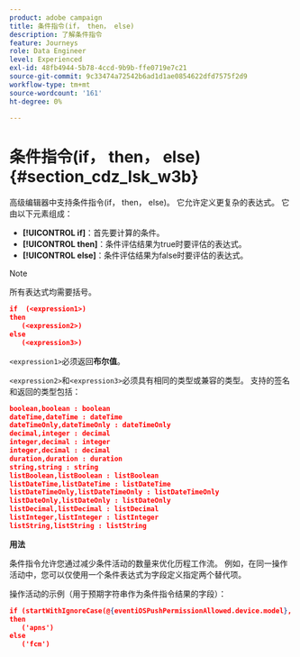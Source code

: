 ```yaml
---
product: adobe campaign
title: 条件指令(if， then， else)
description: 了解条件指令
feature: Journeys
role: Data Engineer
level: Experienced
exl-id: 48fb4944-5b78-4ccd-9b9b-ffe0719e7c21
source-git-commit: 9c33474a72542b6ad1d1ae0854622dfd7575f2d9
workflow-type: tm+mt
source-wordcount: '161'
ht-degree: 0%

---
```


# 条件指令(if， then， else) {#section_cdz_lsk_w3b}

高级编辑器中支持条件指令(if， then， else)。 它允许定义更复杂的表达式。 它由以下元素组成：

* **[!UICONTROL if]**：首先要计算的条件。
* **[!UICONTROL then]**：条件评估结果为true时要评估的表达式。
* **[!UICONTROL else]**：条件评估结果为false时要评估的表达式。

>[!NOTE]
>
>所有表达式均需要括号。

```json
if  (<expression1>)
then
   (<expression2>)
else
   (<expression3>)
```

`<expression1>`必须返回&#x200B;**布尔值**。

`<expression2>`和`<expression3>`必须具有相同的类型或兼容的类型。 支持的签名和返回的类型包括：

```json
boolean,boolean : boolean
dateTime,dateTime : dateTime
dateTimeOnly,dateTimeOnly : dateTimeOnly
decimal,integer : decimal
integer,decimal : integer
integer,decimal : decimal
duration,duration : duration
string,string : string
listBoolean,listBoolean : listBoolean
listDateTime,listDateTime : listDateTime
listDateTimeOnly,listDateTimeOnly : listDateTimeOnly
listDateOnly,listDateOnly : listDateOnly
listDecimal,listDecimal : listDecimal
listInteger,listInteger : listInteger
listString,listString : listString
```

**用法**

条件指令允许您通过减少条件活动的数量来优化历程工作流。 例如，在同一操作活动中，您可以仅使用一个条件表达式为字段定义指定两个替代项。

操作活动的示例（用于预期字符串作为条件指令结果的字段）：

```json
if (startWithIgnoreCase(@{eventiOSPushPermissionAllowed.device.model}, 'iPad') or startWithIgnoreCase(@{eventiOSPushPermissionAllowed.device.model}, 'iOS'))
then
   ('apns')
else
   ('fcm')
```
